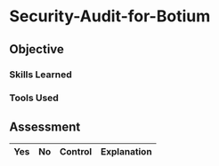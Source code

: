 # Security-Audit-for-Botium

## Objective

### Skills Learned

### Tools Used

## Assessment

| Yes | No | Control | Explanation |
| --- | --- | --- | --- |
